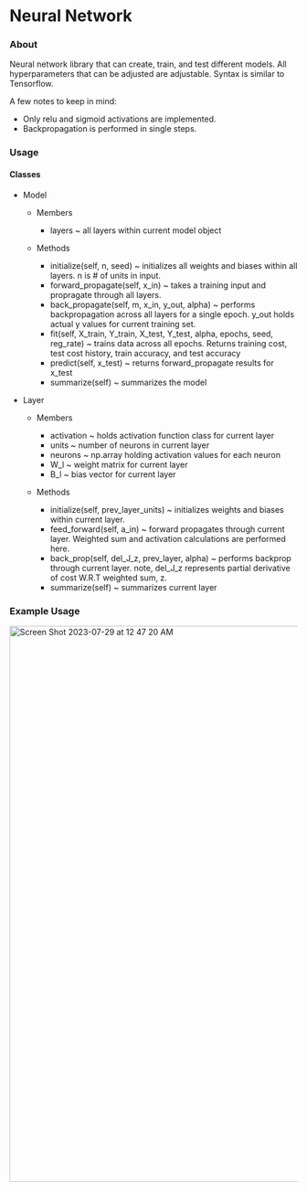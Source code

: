 <h1>Neural Network</h1>
<h3>About</h3>
<p>
    Neural network library that can create, train, and test different models. All hyperparameters that can be adjusted are adjustable. Syntax is similar to Tensorflow.
</p>
<p>A few notes to keep in mind: </p>
<ul>
    <li>Only relu and sigmoid activations are implemented.</li>
    <li>Backpropagation is performed in single steps.</li>
</ul>
<h3>Usage</h3>
<h4>Classes</h4>
<ul>
    <li>
        <p>Model</p>
        <ul>
            <li>
                <p>Members</p>
                <ul>
                    <li>layers ~ all layers within current model object</li>
                </ul>
            </li>
            <li>
                <p>Methods</p>
                <ul>
                    <li>initialize(self, n, seed) ~ initializes all weights and biases within all layers. n is # of units in input.</li>
                    <li>forward_propagate(self, x_in) ~ takes a training input and propragate through all layers.</li>
                    <li>back_propagate(self, m, x_in, y_out, alpha) ~ performs backpropagation across all layers for a single epoch. y_out holds actual y values for current training set.</li>
                    <li>fit(self, X_train, Y_train, X_test, Y_test, alpha, epochs, seed, reg_rate) ~ trains data across all epochs. Returns training cost, test cost history, train accuracy, and test accuracy</li>
                    <li>predict(self, x_test) ~ returns forward_propagate results for x_test</li>
                    <li>summarize(self) ~ summarizes the model</li>
                </ul>
            </li>
        </ul>
    </li>
    <li>
        <p>Layer</p>
        <ul>
            <li>
                <p>Members</p>
                <ul>
                    <li>activation ~ holds activation function class for current layer</li>
                    <li>units ~ number of neurons in current layer</li>
                    <li>neurons ~ np.array holding activation values for each neuron</li>
                    <li>W_l ~ weight matrix for current layer</li>
                    <li>B_l ~ bias vector for current layer</li>
                </ul>
            </li>
            <li>
                <p>Methods</p>
                <ul>
                    <li>initialize(self, prev_layer_units) ~ initializes weights and biases within current layer.</li>
                    <li>feed_forward(self, a_in) ~ forward propagates through current layer. Weighted sum and activation calculations are performed here.</li>
                    <li>back_prop(self, del_J_z, prev_layer, alpha) ~ performs backprop through current layer. note, del_J_z represents partial derivative of cost W.R.T weighted sum, z.</li>
                    <li>summarize(self) ~ summarizes current layer</li>
                </ul>
            </li>
        </ul>
    </li>
</ul>
<h3>Example Usage</h3>
<img width="973" alt="Screen Shot 2023-07-29 at 12 47 20 AM" src="https://github.com/HenryChen4/Neural_Network/assets/71111859/b2bcf2e9-c703-47ed-9779-7dae30220d36">
